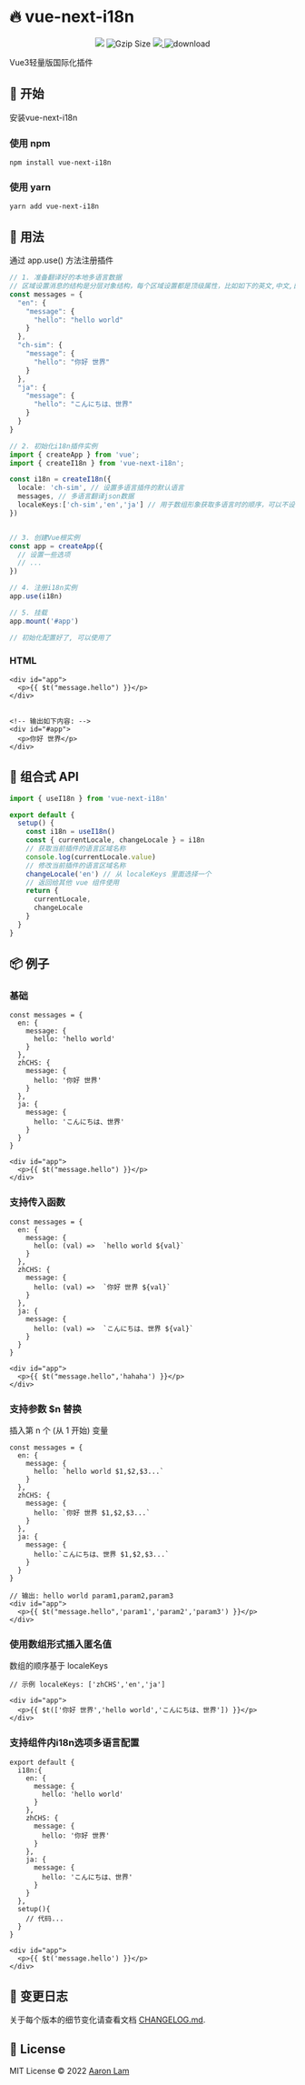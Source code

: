 # 🔥️ vue-next-i18n

<p align="center">
<img src="https://github.com/Aaronlamz/vue-next-i18n/actions/workflows/npm-publish.yml/badge.svg?branch=main">
<img src="https://img.badgesize.io/https://unpkg.com/vue-next-i18n/dist/vue-next-i18n.cjs.js?compression=gzip&style=flat-square&label=gzip%20size&color=#4fc08d" alt="Gzip Size" />
<a href="https://codecov.io/gh/aaronlamz/vue-next-i18n" > 
 <img src="https://codecov.io/gh/aaronlamz/vue-next-i18n/branch/main/graph/badge.svg?token=E9JG51QZAS"/> 
</a>
<img alt="download" src="https://img.shields.io/npm/dm/vue-next-i18n">
</p>
<p>

Vue3轻量版国际化插件

## 🌈 开始
安装vue-next-i18n 

### 使用 npm
```
npm install vue-next-i18n
```
### 使用 yarn
```
yarn add vue-next-i18n
```
## 🚀 用法
通过 app.use() 方法注册插件
```typescript
// 1. 准备翻译好的本地多语言数据
// 区域设置消息的结构是分层对象结构，每个区域设置都是顶级属性，比如如下的英文,中文,日文
const messages = {
  "en": {
    "message": {
      "hello": "hello world"
    }
  },
  "ch-sim": {
    "message": {
      "hello": "你好 世界"
    }
  },
  "ja": {
    "message": {
      "hello": "こんにちは、世界"
    }
  }
}

// 2. 初始化i18n插件实例
import { createApp } from 'vue';
import { createI18n } from 'vue-next-i18n';

const i18n = createI18n({
  locale: 'ch-sim', // 设置多语言插件的默认语言
  messages, // 多语言翻译json数据
  localeKeys:['ch-sim','en','ja'] // 用于数组形象获取多语言时的顺序，可以不设置(自动解析根属性)
})


// 3. 创建Vue根实例
const app = createApp({
  // 设置一些选项
  // ...
})

// 4. 注册i18n实例
app.use(i18n)

// 5. 挂载
app.mount('#app')

// 初始化配置好了, 可以使用了
```
### HTML
```
<div id="app">
  <p>{{ $t("message.hello") }}</p>
</div>


```
```
<!-- 输出如下内容: -->
<div id="#app">
  <p>你好 世界</p>
</div>
```
## 🚌 组合式 API
```typescript
import { useI18n } from 'vue-next-i18n'

export default {
  setup() {
    const i18n = useI18n()
    const { currentLocale, changeLocale } = i18n
    // 获取当前插件的语言区域名称
    console.log(currentLocale.value)
    // 修改当前插件的语言区域名称
    changeLocale('en') // 从 localeKeys 里面选择一个
    // 返回给其他 vue 组件使用
    return {
      currentLocale,
      changeLocale
    }
  }
}
```

## 📦 例子

### 基础
```
const messages = {
  en: {
    message: {
      hello: 'hello world'
    }
  },
  zhCHS: {
    message: {
      hello: '你好 世界'
    }
  },
  ja: {
    message: {
      hello: 'こんにちは、世界'
    }
  }
}

<div id="app">
  <p>{{ $t("message.hello") }}</p>
</div>
```

### 支持传入函数
```
const messages = {
  en: {
    message: {
      hello: (val) =>  `hello world ${val}`
    }
  },
  zhCHS: {
    message: {
      hello: (val) =>  `你好 世界 ${val}`
    }
  },
  ja: {
    message: {
      hello: (val) =>  `こんにちは、世界 ${val}`
    }
  }
}

<div id="app">
  <p>{{ $t("message.hello",'hahaha') }}</p>
</div>
```
### 支持参数 $n 替换
插入第 n 个 (从 1 开始) 变量
```
const messages = {
  en: {
    message: {
      hello: `hello world $1,$2,$3...`
    }
  },
  zhCHS: {
    message: {
      hello: `你好 世界 $1,$2,$3...`
    }
  },
  ja: {
    message: {
      hello:`こんにちは、世界 $1,$2,$3...`
    }
  }
}

// 输出: hello world param1,param2,param3
<div id="app">
  <p>{{ $t("message.hello",'param1','param2','param3') }}</p>
</div>

```

### 使用数组形式插入匿名值
数组的顺序基于 localeKeys

```
// 示例 localeKeys: ['zhCHS','en','ja']

<div id="app">
  <p>{{ $t(['你好 世界','hello world','こんにちは、世界']) }}</p>
</div>
```

### 支持组件内i18n选项多语言配置
```
export default {
  i18n:{
    en: {
      message: {
        hello: 'hello world'
      }
    },
    zhCHS: {
      message: {
        hello: '你好 世界'
      }
    },
    ja: {
      message: {
        hello: 'こんにちは、世界'
      }
    } 
  },
  setup(){
    // 代码...
  }
}

<div id="app">
  <p>{{ $t('message.hello') }}</p>
</div>
```

## 📜 变更日志
关于每个版本的细节变化请查看文档 [CHANGELOG.md](./CHANGELOG.md).

## 📄 License
MIT License © 2022 [Aaron Lam](https://github.com/aaronlamz)


